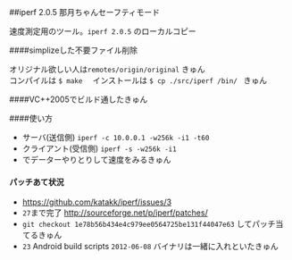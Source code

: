 ##iperf 2.0.5 那月ちゃんセーフティモード

速度測定用のツール。`iperf 2.0.5` のローカルコピー   

####simplizeした不要ファイル削除

オリジナル欲しい人は`remotes/origin/original` きゅん   
コンパイルは `$ make  ` インストールは ` $ cp ./src/iperf /bin/  ` きゅん    

####VC++2005でビルド通したきゅん

####使い方

* サーバ(送信側) `iperf -c 10.0.0.1 -w256k -i1 -t60` 
* クライアント(受信側) `iperf -s -w256k -i1`
* でデーターやりとりして速度をみるきゅん   

#### パッチあて状況

* https://github.com/katakk/iperf/issues/3
* `27`まで完了  http://sourceforge.net/p/iperf/patches/   
* `git checkout 1e78b56b434e4c979ee0564725be131f44047e63` してパッチ当てるきゅん   
* `23`    Android build scripts        `2012-06-08`  バイナリは一緒に入れといたきゅん     
 




